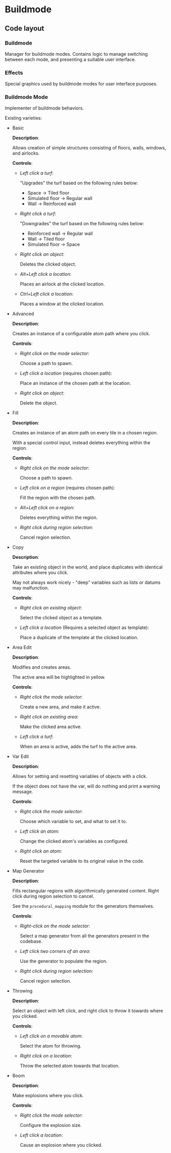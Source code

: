# Buildmode

## Code layout

### Buildmode

Manager for buildmode modes. Contains logic to manage switching between each mode, and presenting a suitable user interface.

### Effects

Special graphics used by buildmode modes for user interface purposes.

### Buildmode Mode

Implementer of buildmode behaviors.

Existing varieties:

-   Basic

    **Description**:

    Allows creation of simple structures consisting of floors, walls, windows, and airlocks.

    **Controls**:

    -   _Left click a turf_:

        "Upgrades" the turf based on the following rules below:

        -   Space -> Tiled floor
        -   Simulated floor -> Regular wall
        -   Wall -> Reinforced wall

    -   _Right click a turf_:

        "Downgrades" the turf based on the following rules below:

        -   Reinforced wall -> Regular wall
        -   Wall -> Tiled floor
        -   Simulated floor -> Space

    -   _Right click an object_:

        Deletes the clicked object.

    -   _Alt+Left click a location_:

        Places an airlock at the clicked location.

    -   _Ctrl+Left click a location_:

        Places a window at the clicked location.

-   Advanced

    **Description**:

    Creates an instance of a configurable atom path where you click.

    **Controls**:

    -   _Right click on the mode selector_:

        Choose a path to spawn.

    -   _Left click a location_ (requires chosen path):

        Place an instance of the chosen path at the location.

    -   _Right click an object_:

        Delete the object.

-   Fill

    **Description**:

    Creates an instance of an atom path on every tile in a chosen region.

    With a special control input, instead deletes everything within the region.

    **Controls**:

    -   _Right click on the mode selector_:

        Choose a path to spawn.

    -   _Left click on a region_ (requires chosen path):

        Fill the region with the chosen path.

    -   _Alt+Left click on a region_:

        Deletes everything within the region.

    -   _Right click during region selection_:

        Cancel region selection.

-   Copy

    **Description**:

    Take an existing object in the world, and place duplicates with identical attributes where you click.

    May not always work nicely - "deep" variables such as lists or datums may malfunction.

    **Controls**:

    -   _Right click an existing object_:

        Select the clicked object as a template.

    -   _Left click a location_ (Requires a selected object as template):

        Place a duplicate of the template at the clicked location.

-   Area Edit

    **Description**:

    Modifies and creates areas.

    The active area will be highlighted in yellow.

    **Controls**:

    -   _Right click the mode selector_:

        Create a new area, and make it active.

    -   _Right click an existing area_:

        Make the clicked area active.

    -   _Left click a turf_:

        When an area is active, adds the turf to the active area.

-   Var Edit

    **Description**:

    Allows for setting and resetting variables of objects with a click.

    If the object does not have the var, will do nothing and print a warning message.

    **Controls**:

    -   _Right click the mode selector_:

        Choose which variable to set, and what to set it to.

    -   _Left click an atom_:

        Change the clicked atom's variables as configured.

    -   _Right click an atom_:

        Reset the targeted variable to its original value in the code.

-   Map Generator

    **Description**:

    Fills rectangular regions with algorithmically generated content. Right click during region selection to cancel.

    See the `procedural_mapping` module for the generators themselves.

    **Controls**:

    -   _Right-click on the mode selector_:

        Select a map generator from all the generators present in the codebase.

    -   _Left click two corners of an area_:

        Use the generator to populate the region.

    -   _Right click during region selection_:

        Cancel region selection.

-   Throwing

    **Description**:

    Select an object with left click, and right click to throw it towards where you clicked.

    **Controls**:

    -   _Left click on a movable atom_:

        Select the atom for throwing.

    -   _Right click on a location_:

        Throw the selected atom towards that location.

-   Boom

    **Description**:

    Make explosions where you click.

    **Controls**:

    -   _Right click the mode selector_:

        Configure the explosion size.

    -   _Left click a location_:

        Cause an explosion where you clicked.
